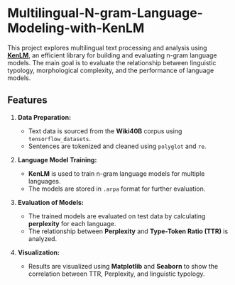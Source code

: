 # Multilingual-N-gram-Language-Modeling-with-KenLM
This project explores multilingual text processing and analysis using [**KenLM**](https://github.com/kpu/kenlm.git), an efficient library for building and evaluating n-gram language models. The main goal is to evaluate the relationship between linguistic typology, morphological complexity, and the performance of language models.

## **Features**
1. **Data Preparation:**
   - Text data is sourced from the **Wiki40B** corpus using `tensorflow_datasets`.
   - Sentences are tokenized and cleaned using `polyglot` and `re`.

2. **Language Model Training:**
   - **KenLM** is used to train n-gram language models for multiple languages.
   - The models are stored in `.arpa` format for further evaluation.

3. **Evaluation of Models:**
   - The trained models are evaluated on test data by calculating **perplexity** for each language.
   - The relationship between **Perplexity** and **Type-Token Ratio (TTR)** is analyzed.

4. **Visualization:**
   - Results are visualized using **Matplotlib** and **Seaborn** to show the correlation between TTR, Perplexity, and linguistic typology.
